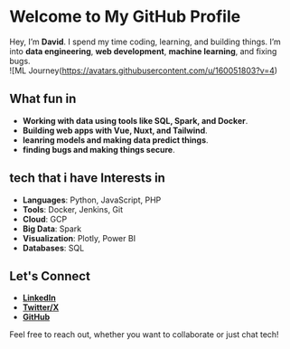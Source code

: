# Welcome to My GitHub Profile  

Hey, I’m **David**. I spend my time coding, learning, and building things. I’m into **data engineering**, **web development**, **machine learning**, and fixing bugs.  
![ML Journey(https://avatars.githubusercontent.com/u/160051803?v=4)
## What fun in   

- **Working with data using tools like SQL, Spark, and Docker**.  
- **Building web apps with Vue, Nuxt, and Tailwind**.  
- **leanring models and making data predict things**.  
- **finding bugs and making things secure**.  

## tech that i have Interests in 

- **Languages**: Python, JavaScript, PHP  
- **Tools**: Docker, Jenkins, Git  
- **Cloud**: GCP  
- **Big Data**: Spark  
- **Visualization**: Plotly, Power BI  
- **Databases**: SQL  

## Let's Connect  

- **[LinkedIn](https://www.linkedin.com/in/mwangi-david-6b279a2b4/)**  
- **[Twitter/X](https://x.com/DavidMwang976)**  
- **[GitHub](https://github.com/Dave-019)**  

Feel free to reach out, whether you want to collaborate or just chat tech!
